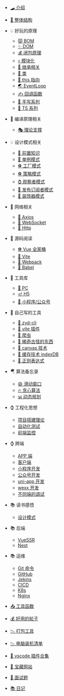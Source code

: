 - [🛹 介绍](/README.md)
- [🛑 整体结构](/blog/docsify.md)

- 💡 好玩的原理

  - [😾 BOM](/blog/eng/bom.md)
  - [✨ DOM](/blog/eng/dom.md)
  - [💰 闭包原理](/blog/eng/bibao.md)
  - [💀 模块化](/blog/eng/mokuai.md)
  - [🌱 继承相关](/blog/eng/jicheng.md)
  - [🍃 类](/blog/eng/class.md)
  - [🥳 this 指向](/blog/eng/this.md)
  - [🌏 EventLoop](/blog/eng/eventLoop.md)
  - [✍️ 回调函数](/blog/eng/callback.md)
  - [🎃 手写系列](/blog/eng/shouxie.md)
  - [🔀 TS 系列](/blog/eng/ts.md)

- 🎂 编译原理相关

  - [🎭 理论支撑](/blog/bianyi/lilun.md)

- 💡 设计模式相关

  - [🚀 前置知识](/blog/sheji/pre.md)
  - [🐻 单例模式](/blog/sheji/single.md)
  - [⚽ 工厂模式](/blog/sheji/factory.md)
  - [⚽ 策略模式](/blog/sheji/celue.md)
  - [⌚ 观察者模式](/blog/sheji/watch.md)
  - [🛑 发布订阅者模式](/blog/sheji/fubu.md)
  - [🛶 装饰器模式](/blog/sheji/zs.md)

- 🍰 网络相关

  - [🚀 Axios](/blog/wangluo/axios.md)
  - [🐻 WebSocket](/blog/wangluo/websocket.md)
  - [🎁 Http](/blog/wangluo/http.md)

- 🎌 源码阅读

  - [⚽ Vue 全家桶](/blog/yuanma/vue3.md)
  - [🐻 Vite](/blog/yuanma/vite.md)
  - [👋 Webpack](/blog/yuanma/webpack.md)
  - [🚀 Babel](/blog/yuanma/babel.md)

- 🌋 工具库

  - [👨 PC](/blog/utils/pc.md)
  - [🪔 H5](/blog/utils/h5.md)
  - [🍂 小程序/公众号](/blog/utils/wx.md)

- 🛶 自己写的工具

  - [🌱 zyd-cli](/blog/utils/cli.md)
  - [🐰 vite 插件](/blog/utils/vitePlugin.md)
  - [👋 爬虫](/blog/utils/pachong.md)
  - [👋 稀奇古怪的东西](/blog/utils/play.md)
  - [👋 canvas 技术](/blog/utils/canvas.md)
  - [👋 缓存技术 indexDB](/blog/utils/indexDB.md)
  - [👋 正则表达式](/blog/utils/zhengze.md)

- 🪂 算法备忘录

  - [😄 滑动窗口](/blog/suanfa/huadong.md)
  - [🔥 贪心算法](/blog/suanfa/tanxin.md)
  - [🕉️ 动态规划](/blog/suanfa/dongtai.md)

- ⌚ 工程化思想

  - [项目搭建理论](/blog/gongcheng/init.md)
  - [自动化测试](/blog/gongcheng/autoTest.md)
  - [前端监控](/blog/gongcheng/maidian.md)

- ⌚ 跨端
  - [APP 端](/blog/kuaduan/app.md)
  - [客户端](/blog/kuaduan/zhuomian.md)
  - [小程序开发](/blog/kuaduan/xiaochengxu.md)
  - [公众号开发](/blog/kuaduan/gongzhonghao.md)
  - [uni-app 开发](/blog/kuaduan/uniapp.md)
  - [wexx 开发](/blog/kuaduan/weex.md)
  - [不同端的调试](/blog/kuaduan/tiaoshi.md)
- 📚 读书感悟

  - [设计模式](/blog/book/sjms.md)

- 📚 后端

  - [VueSSR](/blog/houduan/nust.md)
  - [Nest](/blog/houduan/nest.md)

- 📚 运维

  - [Git 命令](/blog/yunwei/git.md)
  - [GitHub](/blog/yunwei/github.md)
  - [Jekins](/blog/yunwei/jekens.md)
  - [CICD](/blog/yunwei/cicd.md)
  - [K8s](/blog/yunwei/k8s.md)
  - [Nginx](/blog/yunwei/nginx.md)

- [📤 工具函数](/blog/common/code.md)

- [💰 好用的轮子](/blog/common/lunzi.md)

- [📉 打包工具](/blog/common/build.md)

- [📉 电脑装机清单](/blog/common/init.md)

- [📅 vscode 插件合集](/blog/common/vscode.md)

- [🐯 宝藏网站](/blog/common/wangzhan.md)

- [🐯 面试题](/blog/common/mianshi.md)

- [📚 日记](/blog/riji/riji.md)
